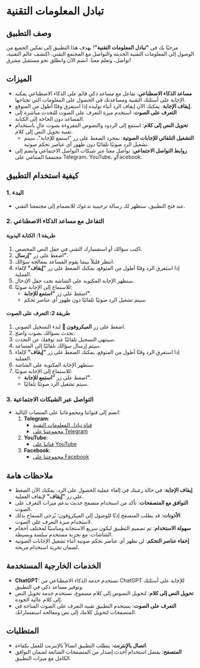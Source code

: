 # تبادل المعلومات التقنية

## وصف التطبيق

مرحبًا بك في **"تبادل المعلومات التقنية"**! يهدف هذا التطبيق إلى تمكين الجميع من الوصول إلى المعلومات التقنية الحديثة والتواصل مع المجتمع التقني. اكتشف عالم التقنية، تواصل، وتعلم معنا. انضم الآن وانطلق نحو مستقبل مشرق!

## الميزات

- **مساعد الذكاء الاصطناعي**: تفاعل مع مساعد ذكي قائم على الذكاء الاصطناعي يمكنه الإجابة على أسئلتك التقنية ومساعدتك في الحصول على المعلومات التي تحتاجها.
- **إيقاف الإجابة**: يمكنك الآن إيقاف الرد أثناء توليده إذا استغرق وقتًا أطول من المتوقع.
- **التعرف على الصوت**: استخدم ميزة التعرف على الصوت للتحدث مباشرة إلى المساعد دون الحاجة إلى الكتابة.
- **تحويل النص إلى كلام**: استمع إلى الردود والنصوص المقروءة بصوت عالٍ باستخدام تقنية تحويل النص إلى كلام.
  - **التشغيل التلقائي للإجابات الصوتية**: بمجرد الضغط على زر "استمع للإجابة"، سيتم تشغيل الرد صوتيًا تلقائيًا دون ظهور أي عناصر تحكم صوتية.
- **روابط التواصل الاجتماعي**: تواصل معنا عبر شبكات التواصل الاجتماعي وانضم إلى مجتمعنا المتنامي على Telegram، YouTube، وFacebook.

## كيفية استخدام التطبيق

### 1. البدء

- عند فتح التطبيق، ستظهر لك رسالة ترحيبية تدعوك للانضمام إلى مجتمعنا التقني.

### 2. التفاعل مع مساعد الذكاء الاصطناعي

#### طريقة 1: الكتابة اليدوية

1. اكتب سؤالك أو استفسارك التقني في حقل النص المخصص.
2. اضغط على زر **"إرسال"**.
3. انتظر قليلاً بينما يقوم المساعد بمعالجة سؤالك.
4. إذا استغرق الرد وقتًا أطول من المتوقع، يمكنك الضغط على زر **"إيقاف"** لإلغاء العملية.
5. ستظهر الإجابة المكتوبة على الشاشة تحت حقل الإدخال.
6. للاستماع إلى الإجابة صوتيًا:
   - اضغط على زر **"استمع للإجابة"**.
   - سيتم تشغيل الرد صوتيًا تلقائيًا دون ظهور أي عناصر تحكم.

#### طريقة 2: التعرف على الصوت

1. اضغط على زر **الميكروفون 🎤** لبدء التسجيل الصوتي.
2. تحدث بسؤالك بصوت واضح.
3. سينتهي التسجيل تلقائيًا عند توقفك عن التحدث.
4. سيتم إرسال سؤالك تلقائيًا إلى المساعد.
5. إذا استغرق الرد وقتًا أطول من المتوقع، يمكنك الضغط على زر **"إيقاف"** لإلغاء العملية.
6. ستظهر الإجابة المكتوبة على الشاشة.
7. للاستماع إلى الإجابة صوتيًا:
   - اضغط على زر **"استمع للإجابة"**.
   - سيتم تشغيل الرد صوتيًا تلقائيًا.

### 3. التواصل عبر الشبكات الاجتماعية

- انضم إلى قنواتنا ومجموعاتنا على المنصات التالية:
  1. **Telegram**:
     - [قناة تبادل المعلومات التقنية](https://t.me/echangetec)
     - [مجموعتنا على Telegram](https://t.me/Youness_be)
  2. **YouTube**:
     - [قناتنا على YouTube](https://www.youtube.com/@echangetec)
  3. **Facebook**:
     - [مجموعتنا على Facebook](https://www.facebook.com/groups/1802881706649541/?ref=share)

## ملاحظات هامة

- **إيقاف الإجابة**: في حالة رغبتك في إلغاء عملية الحصول على الرد، يمكنك الآن الضغط على زر **"إيقاف"** لإيقاف العملية.
- **التوافق مع المتصفحات**: تأكد من استخدام متصفح حديث يدعم ميزات التعرف على الصوت.
- **الأذونات**: قد يطلب المتصفح إذنًا للوصول إلى الميكروفون؛ يُرجى السماح بذلك لاستخدام ميزة التعرف على الصوت.
- **سهولة الاستخدام**: تم تصميم التطبيق ليكون سريع الاستجابة ومناسبًا لمختلف أحجام الشاشات، مع تجربة مستخدم سلسة وبسيطة.
- **إخفاء عناصر التحكم**: لن تظهر أي عناصر تحكم صوتية أثناء تشغيل الإجابات الصوتية لضمان تجربة استخدام مريحة.

## الخدمات الخارجية المستخدمة

- **ChatGPT**: نستخدم خدمة الذكاء الاصطناعي من ChatGPT للإجابة على أسئلتك وتوفير مساعد ذكي في التطبيق.
- **تحويل النص إلى كلام**: لتحويل النصوص إلى كلام مسموع، نستخدم خدمة تحويل النص إلى كلام عالية الجودة.
- **التعرف على الصوت**: يستخدم التطبيق تقنية التعرف على الصوت المتاحة في المتصفحات لتحويل كلامك إلى نص ومعالجة استفساراتك.

## المتطلبات

- **اتصال بالإنترنت**: يتطلب التطبيق اتصالاً بالإنترنت للعمل بكفاءة.
- **المتصفح**: يفضل استخدام أحدث إصدار من المتصفحات الشائعة لضمان التوافق الكامل مع ميزات التطبيق.